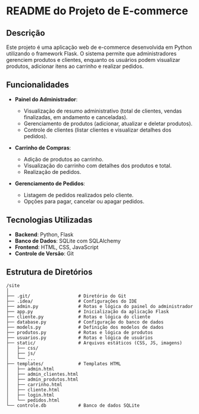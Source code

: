 # README do Projeto de E-commerce

## Descrição
Este projeto é uma aplicação web de e-commerce desenvolvida em Python utilizando o framework Flask. O sistema permite que administradores gerenciem produtos e clientes, enquanto os usuários podem visualizar produtos, adicionar itens ao carrinho e realizar pedidos.

## Funcionalidades
- **Painel do Administrador**: 
  - Visualização de resumo administrativo (total de clientes, vendas finalizadas, em andamento e canceladas).
  - Gerenciamento de produtos (adicionar, atualizar e deletar produtos).
  - Controle de clientes (listar clientes e visualizar detalhes dos pedidos).

- **Carrinho de Compras**: 
  - Adição de produtos ao carrinho.
  - Visualização do carrinho com detalhes dos produtos e total.
  - Realização de pedidos.

- **Gerenciamento de Pedidos**: 
  - Listagem de pedidos realizados pelo cliente.
  - Opções para pagar, cancelar ou apagar pedidos.

## Tecnologias Utilizadas
- **Backend**: Python, Flask
- **Banco de Dados**: SQLite com SQLAlchemy
- **Frontend**: HTML, CSS, JavaScript
- **Controle de Versão**: Git

## Estrutura de Diretórios
```
/site
│
├── .git/                  # Diretório do Git
├── .idea/                 # Configurações do IDE
├── admin.py               # Rotas e lógica do painel do administrador
├── app.py                 # Inicialização da aplicação Flask
├── cliente.py             # Rotas e lógica do cliente
├── database.py            # Configuração do banco de dados
├── models.py              # Definição dos modelos de dados
├── produtos.py            # Rotas e lógica de produtos
├── usuarios.py            # Rotas e lógica de usuários
├── static/                # Arquivos estáticos (CSS, JS, imagens)
│   ├── css/
│   ├── js/
│   └── ...
├── templates/             # Templates HTML
│   ├── admin.html
│   ├── admin_clientes.html
│   ├── admin_produtos.html
│   ├── carrinho.html
│   ├── cliente.html
│   ├── login.html
│   └── pedidos.html
└── controle.db            # Banco de dados SQLite
```

